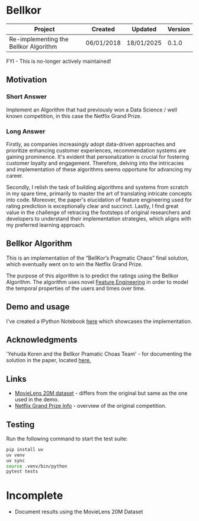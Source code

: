 # Bellkor

| Project                               | Created    | Updated    | Version |
|---------------------------------------|------------|------------|---------|
| Re-implementing the Bellkor Algorithm | 06/01/2018 | 18/01/2025 | 0.1.0   |

FYI - This is no-longer actively maintained!

## Motivation

### Short Answer

Implement an Algorithm that had previously won a Data Science / well known competition, in this case the Netflix Grand Prize.

### Long Answer

Firstly, as companies increasingly adopt data-driven approaches and prioritize enhancing customer experiences, recommendation systems are gaining prominence. It's evident that personalization is crucial for fostering customer loyalty and engagement. Therefore, delving into the intricacies and implementation of these algorithms seems opportune for advancing my career.

Secondly, I relish the task of building algorithms and systems from scratch in my spare time, primarily to master the art of translating intricate concepts into code. Moreover, the paper's elucidation of feature engineering used for rating prediction is exceptionally clear and succinct. Lastly, I find great value in the challenge of retracing the footsteps of original researchers and developers to understand their implementation strategies, which aligns with my preferred learning approach.

## Bellkor Algorithm

This is an implementation of the “BellKor’s Pragmatic Chaos” final solution, which eventually went on to win the Netflix Grand Prize.

The purpose of this algorithm is to predict the ratings using the Bellkor Algorithm. The algorithm uses novel [Feature Engineering](https://en.wikipedia.org/wiki/Feature_engineering) in order to model the temporal properties of the users and times over time.

## Demo and usage

I've created a IPython Notebook [here](resources/Demo.ipynb) which showcases the implementation.

## Acknowledgments

'Yehuda Koren and the Bellkor Pramatic Choas Team' - for documenting the solution in the paper, located [here.](https://netflixprize.com/assets/GrandPrize2009_BPC_BellKor.pdf)

## Links

* [MovieLens 20M dataset](https://grouplens.org/datasets/movielens/) - differs from the original but same as the one used in the demo.
* [Netflix Grand Prize Info](https://en.wikipedia.org/wiki/Netflix_Prize) - overview of the original competition.

## Testing

Run the following command to start the test suite:

```bash
pip install uv
uv venv
uv sync
source .venv/bin/python
pytest tests
```

# Incomplete

* Document results using the MovieLens 20M Dataset
